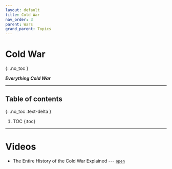 ```yaml
---
layout: default
title: Cold War
nav_order: 3
parent: Wars
grand_parent: Topics
---
```


# Cold War
{: .no_toc }

__*Everything Cold War*__

---

## Table of contents
{: .no_toc .text-delta }

1. TOC
{:toc}

---

# Videos

- The Entire History of the Cold War Explained --- [`open`](https://www.youtube.com/watch?v=XDrykOhrb5s)
